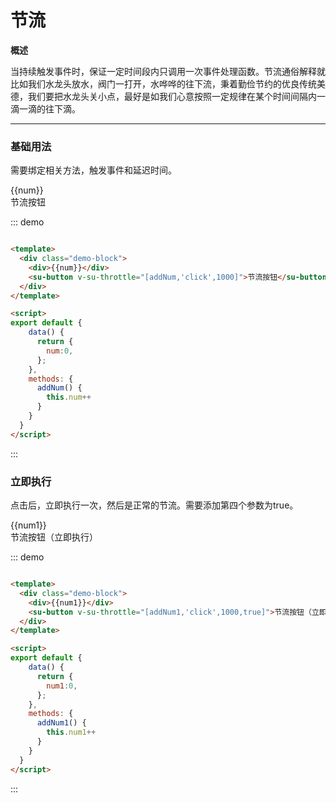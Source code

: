 <!--
 * @description: 
 * @author: 小羽
 * @Date: 2021-02-09 11:17:47
 * @LastEditTime: 2021-02-09 14:02:15
 * @Copyright: 1.0.0
-->

<style>
  .w__tag{
    margin-right: 10px;
  }
</style>

# 节流

**概述**

当持续触发事件时，保证一定时间段内只调用一次事件处理函数。节流通俗解释就比如我们水龙头放水，阀门一打开，水哗哗的往下流，秉着勤俭节约的优良传统美德，我们要把水龙头关小点，最好是如我们心意按照一定规律在某个时间间隔内一滴一滴的往下滴。

----
### 基础用法

需要绑定相关方法，触发事件和延迟时间。

<div class="demo-block">
  <div>{{num}}</div>
  <su-button v-su-throttle="[addNum,'click',1000]">节流按钮</su-button>
</div>


::: demo
```html

<template>
  <div class="demo-block">
    <div>{{num}}</div>
    <su-button v-su-throttle="[addNum,'click',1000]">节流按钮</su-button>
  </div>
</template>

<script>
export default {
    data() {
      return {
        num:0,
      };
    },
    methods: {
      addNum() {
        this.num++
      }
    }
  }
</script>


```
:::


### 立即执行

点击后，立即执行一次，然后是正常的节流。需要添加第四个参数为true。

<div class="demo-block">
  <div>{{num1}}</div>
  <su-button v-su-throttle="[addNum1,'click',1000,true]">节流按钮（立即执行）</su-button>
</div>


::: demo
```html

<template>
  <div class="demo-block">
    <div>{{num1}}</div>
    <su-button v-su-throttle="[addNum1,'click',1000,true]">节流按钮（立即执行）</su-button>
  </div>
</template>

<script>
export default {
    data() {
      return {
        num1:0,
      };
    },
    methods: {
      addNum1() {
        this.num1++
      }
    }
  }
</script>


```
:::


<script>
export default {
    data() {
      return {
        num:0,
        num1:0
      };
    },
    methods: {
      addNum() {
        this.num++
      },
      addNum1() {
        this.num1++
      }
    }
  }
</script>



<!-- 
## 参数

| 参数      | 说明          | 类型      | 可选值                           | 默认值  |
|---------- |-------------- |---------- |--------------------------------  |-------- |
| amount | 显示的数字（必须） | Number | — |  |
| time | 持续时间 | Number | — | 1000 |
| start | 开始变化 | Boolean | — | true |
| thousand | 千分位 | Boolean | — | false | -->


